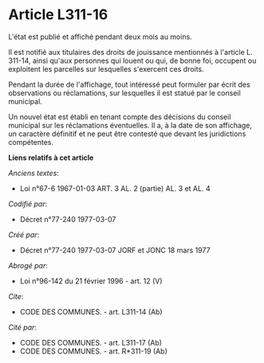 # Article L311-16

L'état est publié et affiché pendant deux mois au moins.

Il est notifié aux titulaires des droits de jouissance mentionnés à l'article L. 311-14, ainsi qu'aux personnes qui louent ou
qui, de bonne foi, occupent ou exploitent les parcelles sur lesquelles s'exercent ces droits.

Pendant la durée de l'affichage, tout intéressé peut formuler par écrit des observations ou réclamations, sur lesquelles il
est statué par le conseil municipal.

Un nouvel état est établi en tenant compte des décisions du conseil municipal sur les réclamations éventuelles. Il a, à la
date de son affichage, un caractère définitif et ne peut être contesté que devant les juridictions compétentes.

**Liens relatifs à cet article**

_Anciens textes_:

  - Loi n°67-6 1967-01-03 ART. 3 AL. 2 (partie) AL. 3 et AL. 4

_Codifié par_:

  - Décret n°77-240 1977-03-07

_Créé par_:

  - Décret n°77-240 1977-03-07 JORF et JONC 18 mars 1977

_Abrogé par_:

  - Loi n°96-142 du 21 février 1996 - art. 12 (V)

_Cite_:

  - CODE DES COMMUNES. - art. L311-14 (Ab)

_Cité par_:

  - CODE DES COMMUNES. - art. L311-17 (Ab)
  - CODE DES COMMUNES. - art. R*311-19 (Ab)
